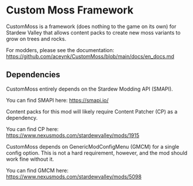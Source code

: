 # Custom Moss Framework

CustomMoss is a framework (does nothing to the game on its own) for Stardew Valley that allows content packs to create new moss variants to grow on trees and rocks.

For modders, please see the documentation: https://github.com/aceynk/CustomMoss/blob/main/docs/en_docs.md

## Dependencies

CustomMoss entirely depends on the Stardew Modding API (SMAPI).

You can find SMAPI here: https://smapi.io/

Content packs for this mod will likely require Content Patcher (CP) as a dependency.

You can find CP here: https://www.nexusmods.com/stardewvalley/mods/1915

CustomMoss depends on GenericModConfigMenu (GMCM) for a single config option.
This is not a hard requirement, however, and the mod should work fine without it.

You can find GMCM here: https://www.nexusmods.com/stardewvalley/mods/5098